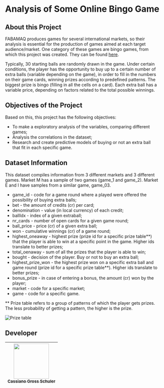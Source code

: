 # Analysis of Some Online Bingo Game

## About this Project
FABAMAQ produces games for several international markets, so their analysis is essential for the production of games aimed at each target audience/market.
One category of these games are bingo games, from which this project was created. They can be found [here](https://fbm.digital/1#bingo "FBMDS - Video Bingo").

Typically, 30 starting balls are randomly drawn in the game. Under certain conditions, the player has the opportunity to buy up to a certain number of extra balls (variable depending on the game), in order to fill in the numbers on their game cards, winning prizes according to predefined patterns. The biggest prize is bingo (filling in all the cells on a card). Each extra ball has a variable price, depending on factors related to the total possible winnings.

## Objectives of the Project
Based on this, this project has the following objectives:
- To make a exploratory analysis of the variables, comparing different games;
- Analysis the correlations in the dataset;
- Research and create predictive models of buying or not an extra ball that fit in each specific game.

## Dataset Information
This dataset compiles information from 3 different markets and 3 different games. Market M has a sample of two games (game_1 and game_2). Market E and I have samples from a similar game, game_03.

- game_id           - code for a game round where a played were offered the possibility of buying extra balls;
- bet               - the amount of credits (cr) per card;
- denomination      - value (in local currency) of each credit;
- ballIdx           - index of a given extraball;
- nr_cards          - number of open cards for a given game round;
- ball_price        - price (cr) of a given extra ball;
- won               - cumulative winnings (cr) of a game round;
- highest_oneaway   - highest prize (prize id for a specific prize table**) that the player is able to win at a specific point in the game. Higher ids translate to better prizes;
- total_oenaway     - sum of all the prizes that the player is able to win;
- bought            - decision of the player. Buy or not to buy an extra ball;
- highest_prize_won - the highest prize won on a specific extra ball and game round (prize id for a specific prize table**). Higher ids translate to better prizes;
- bonus_prize       - in case of entering a bonus, the amount (cr) won by the player;
- market            - code for a specific market;
- game              - code for a specific game.

** Prize table refers to a group of patterns of which the player gets prizes. The less probability of getting a pattern, the higher is the prize.

![Prize table](https://github.com/Zorug/Projetos_Completos/blob/master/Bingo_Projet/prize_table.png?raw=true)

## Developer
| [<img src="https://avatars.githubusercontent.com/u/54179576?v=4" width=115><br><sub>Cassiano Gross Schuler</sub>](https://github.com/Zorug) | 
| :---: |
